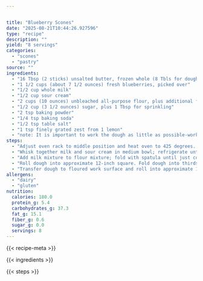 ```yaml
---


title: "Blueberry Scones"
date: "2025-08-21T10:44:26.927596"
type: "recipe"
description: ""
yield: "8 servings"
categories:
  - "scones"
  - "pastry"
source: ""
ingredients:
  - "16 Tbsp (2 sticks) unsalted butter, frozen whole (8 Tbls for dough)"
  - "1 1/2 cups (about 7 1/2 ounces) fresh blueberries, picked over"
  - "1/2 cup whole milk"
  - "1/2 cup sour cream"
  - "2 cups (10 ounces) unbleached all-purpose flour, plus additional for work surface"
  - "1/2 cup (3 1/2 ounces) sugar, plus 1 Tbsp for sprinkling"
  - "2 tsp baking powder"
  - "1/4 tsp baking soda"
  - "1/2 tsp table salt"
  - "1 tsp finely grated zest from 1 lemon"
  - "note: It is important to work the dough as little as possible-work quickly and knead and fold the dough only the number of times called for. The butter should be frozen solid before grating. In hot or humid environments, chill the flour mixture and workbowls before use. While the recipe calls for 2 whole sticks of butter, only 10 Tbsp are actually used (see step 1). If fresh berries are unavailable, an equal amount of frozen berries (do not defrost) can be substituted. An equal amount of raspberries, blackberries, or strawberries can be used in place of the blueberries. Cut larger berries into 1/4 to 1/2-inch pieces before incorporating. Refrigerate or freeze leftover scones, wrapped in foil, in an airtight container. To serve, remove foil and place scones on a baking sheet in a 375-degree oven. Heat until warmed through and recrisped, 8 to 10 minutes if refrigerated, 16 to 20 minutes if frozen. TO MAKE IN ADVANCE-Mix the dough, cut the scones, place them on a parchment-lined baking sheet, and refrigerate them overnight. To bake scones, heat oven to 425 degrees, then follow the directions from step 6. For frozen scones, heat oven to 375 degrees, follow directions from step 6, and extend cooking time to 25 to 30 minutes."
steps:
  - "Adjust oven rack to middle position and heat oven to 425 degrees. Score and remove half of wrapper from each stick of frozen butter. Grate unwrapped ends on large holes of box grater (you should grate total of 8 Tbs). Place grated butter in freezer until needed. Melt 2 Tbsp of remaining ungrated butter and set aside. Save remaining 6 Tbsp butter for another use. Place blueberries in freezer until needed."
  - "Whisk together milk and sour cream in medium bowl; refrigerate until needed. Whisk flour, 1/2 cup sugar, baking powder, baking soda, salt, and lemon zest in medium bowl. Add frozen butter to flour mixture and toss with fingers until thoroughly coated."
  - "Add milk mixture to flour mixture; fold with spatula until just combined. With rubber spatula, transfer dough to liberally floured work surface. Dust surface of dough with flour; with floured hands, knead dough 6 to 8 times, until it just holds together in ragged ball, adding flour as needed to prevent sticking."
  - "Roll dough into approximate 12-inch square. Fold dough into thirds like a business letter, using bench scraper or metal spatula to release dough if it sticks to countertop. Lift short ends of dough and fold into thirds again to form approximate 4-inch square. Transfer dough to plate lightly dusted with flour and chill in freezer 5 minutes."
  - "Transfer dough to floured work surface and roll into approximate 12-inch square again. Sprinkle blueberries evenly over surface of dough, then press down so they are slightly embedded in dough. Using bench scraper or metal spatula, loosen dough from work surface. Roll dough, pressing to form tight log. Lay seam-side down and press log into 12 by 4-inch rectangle. Using sharp, floured knife, cut rectangle crosswise into 4 equal rectangles. Cut each rectangle diagonally to form 2 triangles and transfer to parchment-lined baking sheet."
allergens:
  - "dairy"
  - "gluten"
nutrition:
  calories: 180.0
  protein_g: 5.4
  carbohydrates_g: 37.3
  fat_g: 15.1
  fiber_g: 0.6
  sugar_g: 0.0
  servings: 8
---
```


{{< recipe-meta >}}

{{< ingredients >}}

{{< steps >}}
